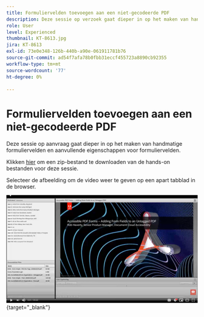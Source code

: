 ```yaml
---
title: Formuliervelden toevoegen aan een niet-gecodeerde PDF
description: Deze sessie op verzoek gaat dieper in op het maken van handmatige formuliervelden en aanvullende eigenschappen voor formuliervelden
role: User
level: Experienced
thumbnail: KT-8613.jpg
jira: KT-8613
exl-id: 73e0e348-126b-440b-a90e-061911781b76
source-git-commit: ad54f7afa78b0fbb31eccf455723a8890cb92355
workflow-type: tm+mt
source-wordcount: '77'
ht-degree: 0%

---
```


# Formuliervelden toevoegen aan een niet-gecodeerde PDF

Deze sessie op aanvraag gaat dieper in op het maken van handmatige formuliervelden en aanvullende eigenschappen voor formuliervelden.

Klikken [hier](../assets/accessibilitysession6.zip) om een zip-bestand te downloaden van de hands-on bestanden voor deze sessie.

Selecteer de afbeelding om de video weer te geven op een apart tabblad in de browser.

[![Video sessie 6](../assets/Accessibilitysession6_YT.png)](https://youtu.be/xh4pJQiY0nw){target="_blank"}
